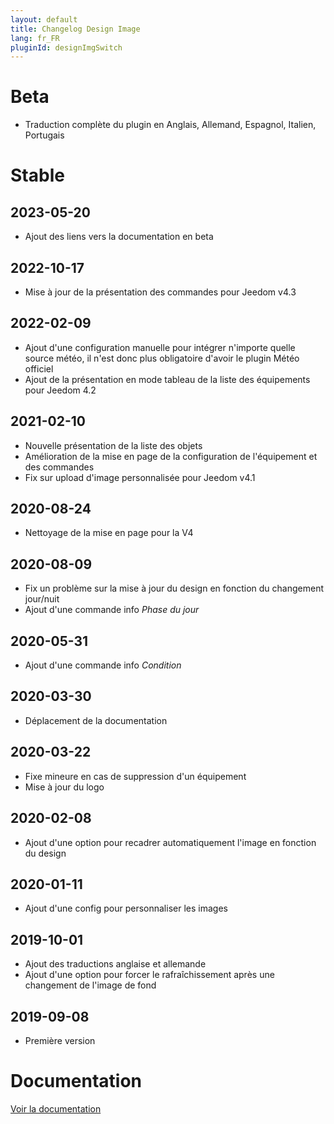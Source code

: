 ```yaml
---
layout: default
title: Changelog Design Image
lang: fr_FR
pluginId: designImgSwitch
---
```


# Beta

- Traduction complète du plugin en Anglais, Allemand, Espagnol, Italien, Portugais

# Stable

## 2023-05-20

- Ajout des liens vers la documentation en beta

## 2022-10-17

- Mise à jour de la présentation des commandes pour Jeedom v4.3

## 2022-02-09

- Ajout d'une configuration manuelle pour intégrer n'importe quelle source météo, il n'est donc plus obligatoire d'avoir le plugin Météo officiel
- Ajout de la présentation en mode tableau de la liste des équipements pour Jeedom 4.2

## 2021-02-10

- Nouvelle présentation de la liste des objets
- Amélioration de la mise en page de la configuration de l'équipement et des commandes
- Fix sur upload d'image personnalisée pour Jeedom v4.1

## 2020-08-24

- Nettoyage de la mise en page pour la V4

## 2020-08-09

- Fix un problème sur la mise à jour du design en fonction du changement jour/nuit
- Ajout d'une commande info *Phase du jour*

## 2020-05-31

- Ajout d'une commande info *Condition*

## 2020-03-30

- Déplacement de la documentation

## 2020-03-22

- Fixe mineure en cas de suppression d'un équipement
- Mise à jour du logo

## 2020-02-08

- Ajout d'une option pour recadrer automatiquement l'image en fonction du design

## 2020-01-11

- Ajout d'une config pour personnaliser les images

## 2019-10-01

- Ajout des traductions anglaise et allemande
- Ajout d'une option pour forcer le rafraîchissement après une changement de l'image de fond

## 2019-09-08

- Première version

# Documentation

[Voir la documentation]({{site.baseurl}}/{{page.pluginId}}/{{page.lang}})
